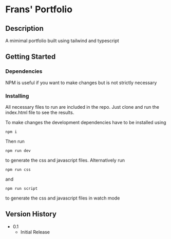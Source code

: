 # Frans' Portfolio

## Description

A mimimal portfolio built using tailwind and typescript

## Getting Started

### Dependencies

NPM is useful if you want to make changes but is not strictly necessary 

### Installing

All necessary files to run are included in the repo. Just clone and run the index.html file to see the results.

To make changes the development dependencies have to be installed using
```
npm i
```

Then run 
```
npm run dev
```
to generate the css and javascript files.
Alternatively run
```
npm run css
```
and
```
npm run script
```
to generate the css and javascript files in watch mode

## Version History

* 0.1
    * Initial Release